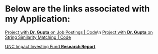 # Below are the links associated with my Application:

[Project with **Dr. Gupta** on Job Postings | Code](https://github.com/YongzhWang/Job-Remote-Classification)\n
[Project with **Dr. Gupta** on String Similarity Matching | Code](https://github.com/YongzhWang/StringGroupingMethod)

[UNC Impact Investing Fund **Research Report**](https://drive.google.com/file/d/1SQyevPaN1MK4mysADC-f3OBKybaWJ63f/view?usp=sharing)
